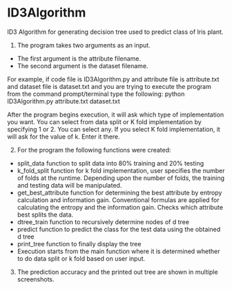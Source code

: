 # ID3Algorithm
ID3 Algorithm for generating decision tree used to predict class of Iris plant.

1. The program takes two arguments as an input.
* The first argument is the attribute filename. 
* The second argument is the dataset filename.

For example, if code file is ID3Algorithm.py and 
			attribute file is attribute.txt
			and dataset file is dataset.txt
      and you are trying to execute the program from the command prompt/terminal type the following:
	    python ID3Algorithm.py attribute.txt dataset.txt
      
After the program begins execution, it will ask which type of implementation you want.
You can select from data split or K fold implementation by specifying 1 or 2.
You can select any. If you select K fold implementation, it will ask for the value of k. Enter it there.


2. For the program the following functions were created:
* split_data function to split data into 80% training and 20% testing
* k_fold_split function for k fold implementation, user specifies the number of folds at the runtime. 
       Depending upon the number of folds, the training and testing data will be manipulated.
* get_best_attribute function for determining the best attribute by entropy calculation and information gain.
Conventional formulas are applied for calculating the entropy and the information gain.
		   Checks which attribute best splits the data.
* dtree_train function to recursively determine nodes of d tree
* predict function to predict the class for the test data using the obtained d tree
* print_tree function to finally display the tree 
* Execution starts from the main function where it is determined whether to do data split or k fold based on user input.


3. The prediction accuracy and the printed out tree are shown in multiple screenshots.

